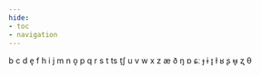 ```yaml
---
hide:
- toc
- navigation
---
```

b
c
d
e̞
f
h
i
j
m
n
o̞
p
q
r
s
t
ts
t̠ʃ
u
v
w
x
z
æ
ð
ŋ
ɒ
ɕː
ɟ
ɨ
ɪ̞
ɫ
ʁ
ʂ
ʉ̞
ʐ
θ
